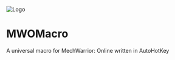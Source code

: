 ![Logo](https://cdn.discordapp.com/attachments/567319632923459584/1074953265889939536/MWOMacro.png)
# MWOMacro
A universal macro for MechWarrior: Online written in AutoHotKey
